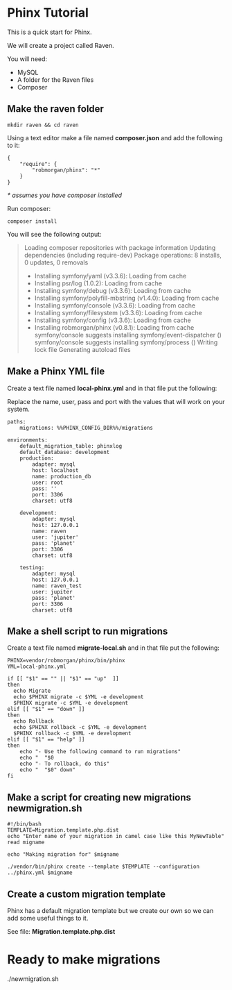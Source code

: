 # Phinx Tutorial
This is a quick start for Phinx.

We will create a project called Raven.

You will need:
* MySQL
* A folder for the Raven files
* Composer

## Make the raven folder

`mkdir raven && cd raven`

Using a text editor make a file named **composer.json** and add the following to it:

```
{
    "require": {
        "robmorgan/phinx": "*"
    }
}
```

_* assumes you have composer installed_

Run composer:

`composer install`

You will see the following output:
>Loading composer repositories with package information
>Updating dependencies (including require-dev)
>Package operations: 8 installs, 0 updates, 0 removals
>  - Installing symfony/yaml (v3.3.6): Loading from cache
>  - Installing psr/log (1.0.2): Loading from cache
>  - Installing symfony/debug (v3.3.6): Loading from cache
>  - Installing symfony/polyfill-mbstring (v1.4.0): Loading from cache
>  - Installing symfony/console (v3.3.6): Loading from cache
>  - Installing symfony/filesystem (v3.3.6): Loading from cache
>  - Installing symfony/config (v3.3.6): Loading from cache
>  - Installing robmorgan/phinx (v0.8.1): Loading from cache
>symfony/console suggests installing symfony/event-dispatcher ()
>symfony/console suggests installing symfony/process ()
>Writing lock file
>Generating autoload files

## Make a Phinx YML file
Create a text file named **local-phinx.yml** and in that file put the following:

Replace the name, user, pass and port with the values that 
will work on your system.

```
paths:
    migrations: %%PHINX_CONFIG_DIR%%/migrations

environments:
    default_migration_table: phinxlog
    default_database: development
    production:
        adapter: mysql
        host: localhost
        name: production_db
        user: root
        pass: ''
        port: 3306
        charset: utf8

    development:
        adapter: mysql
        host: 127.0.0.1
        name: raven
        user: 'jupiter'
        pass: 'planet'
        port: 3306
        charset: utf8

    testing:
        adapter: mysql
        host: 127.0.0.1
        name: raven_test
        user: jupiter
        pass: 'planet'
        port: 3306
        charset: utf8
```

## Make a shell script to run migrations
Create a text file named **migrate-local.sh** and in that file put the following:

```
PHINX=vendor/robmorgan/phinx/bin/phinx
YML=local-phinx.yml

if [[ "$1" == "" || "$1" == "up"  ]]
then
  echo Migrate
  echo $PHINX migrate -c $YML -e development
  $PHINX migrate -c $YML -e development
elif [[ "$1" == "down" ]]
then
  echo Rollback
  echo $PHINX rollback -c $YML -e development
  $PHINX rollback -c $YML -e development
elif [[ "$1" == "help" ]]
then
	echo "- Use the following command to run migrations"
	echo "  "$0 
	echo "- To rollback, do this"
	echo "  "$0" down"
fi
```

## Make a script for creating new migrations **newmigration.sh**
```
#!/bin/bash
TEMPLATE=Migration.template.php.dist
echo "Enter name of your migration in camel case like this MyNewTable"
read migname

echo "Making migration for" $migname

./vendor/bin/phinx create --template $TEMPLATE --configuration ../phinx.yml $migname
```

## Create a custom migration template
Phinx has a default migration template but we create our own so we can 
add some useful things to it.

See file: **Migration.template.php.dist**

# Ready to make migrations

./newmigration.sh